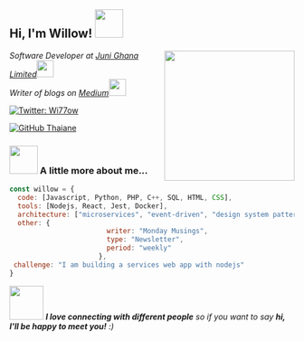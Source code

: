 <h2> Hi, I'm Willow! <img src="https://media.giphy.com/media/mGcNjsfWAjY5AEZNw6/giphy.gif" width="50"></h2>
<img align='right' src="https://media.giphy.com/media/dLolp8dtrYCJi/giphy.gif" width="230">
<p><em>Software Developer at <a href="https://junipayments.com">Juni Ghana Limited</a><img src="https://media.giphy.com/media/fYSnHlufseco8Fh93Z/giphy.gif" width="30"></br>Writer of blogs on <a href="https://thetrojanblog.medium.com">Medium</a><img src="https://media.giphy.com/media/WUlplcMpOCEmTGBtBW/giphy.gif" width="30"> 
</em></p>

[![Twitter: Wi77ow](https://img.shields.io/twitter/follow/Wi77ow?style=social)](https://twitter.com/Wi77ow)

[![GitHub Thaiane](https://img.shields.io/github/followers/willowusu?label=follow&style=social)](https://github.com/willowusu)


### <img src="https://media.giphy.com/media/VgCDAzcKvsR6OM0uWg/giphy.gif" width="50"> A little more about me...  

```javascript
const willow = {
  code: [Javascript, Python, PHP, C++, SQL, HTML, CSS],
  tools: [Nodejs, React, Jest, Docker],
  architecture: ["microservices", "event-driven", "design system pattern"],
  other: {
                        writer: "Monday Musings",
                        type: "Newsletter",
                        period: "weekly"
                      },
 challenge: "I am building a services web app with nodejs"
}
```

<img src="https://media.giphy.com/media/LnQjpWaON8nhr21vNW/giphy.gif" width="60"> <em><b>I love connecting with different people</b> so if you want to say <b>hi, I'll be happy to meet you!</b> :)</em>



